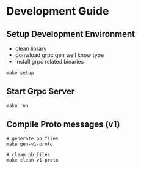 # Development Guide

## Setup Development Environment
- clean library
- donwload grpc gen well know type
- install grpc related binaries
~~~
make setup
~~~

## Start Grpc Server
~~~
make run 
~~~

## Compile Proto messages (v1)
~~~
# generate pb files
make gen-v1-proto

# clean pb files
make clean-v1-proto
~~~